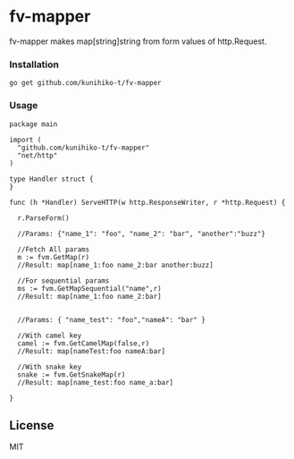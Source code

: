 # fv-mapper

fv-mapper makes map[string]string from form values of http.Request.

### Installation

```
go get github.com/kunihiko-t/fv-mapper
```

### Usage

```golang
package main

import (
  "github.com/kunihiko-t/fv-mapper"
  "net/http"
)

type Handler struct {
}

func (h *Handler) ServeHTTP(w http.ResponseWriter, r *http.Request) {

  r.ParseForm()

  //Params: {"name_1": "foo", "name_2": "bar", "another":"buzz"}

  //Fetch All params
  m := fvm.GetMap(r)
  //Result: map[name_1:foo name_2:bar another:buzz]

  //For sequential params
  ms := fvm.GetMapSequential("name",r)
  //Result: map[name_1:foo name_2:bar]


  //Params: { "name_test": "foo","nameA": "bar" }

  //With camel key
  camel := fvm.GetCamelMap(false,r)
  //Result: map[nameTest:foo nameA:bar]

  //With snake key
  snake := fvm.GetSnakeMap(r)
  //Result: map[name_test:foo name_a:bar]

}

```

## License
MIT
